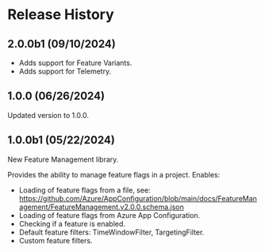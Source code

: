 # Release History

## 2.0.0b1 (09/10/2024)

* Adds support for Feature Variants.
* Adds support for Telemetry.

## 1.0.0 (06/26/2024)

Updated version to 1.0.0.

## 1.0.0b1 (05/22/2024)

New Feature Management library.

Provides the ability to manage feature flags in a project. Enables:

* Loading of feature flags from a file, see: https://github.com/Azure/AppConfiguration/blob/main/docs/FeatureManagement/FeatureManagement.v2.0.0.schema.json
* Loading of feature flags from Azure App Configuration.
* Checking if a feature is enabled.
* Default feature filters: TimeWindowFilter, TargetingFilter.
* Custom feature filters.
